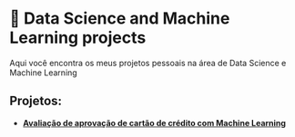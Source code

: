 # 📔 Data Science and Machine Learning projects

Aqui você encontra os meus projetos pessoais na área de Data Science e Machine Learning

## Projetos:

* **[Avaliação de aprovação de cartão de crédito com Machine Learning](https://github.com/dougpcorrea/data_science/tree/main/1.%20Credit%20card%20aproval%20rating)** 
